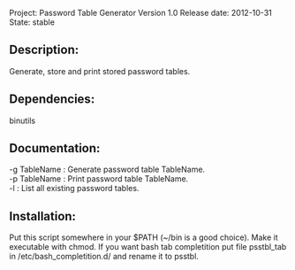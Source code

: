 Project: Password Table Generator
Version 1.0
Release date: 2012-10-31
State: stable

## Description:

Generate, store and print stored password tables.

## Dependencies:

binutils

## Documentation:

-g TableName : Generate password table TableName.   
-p TableName : Print password table TableName.   
-l : List all existing password tables.    
 
## Installation:

Put this script somewhere in your $PATH (~/bin is a good choice). Make it executable with chmod.
If you want bash tab completition put file psstbl_tab in /etc/bash_completition.d/ and rename it to psstbl.
